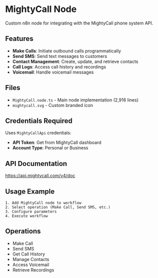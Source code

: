 # MightyCall Node

Custom n8n node for integrating with the MightyCall phone system API.

## Features

- **Make Calls**: Initiate outbound calls programmatically
- **Send SMS**: Send text messages to customers
- **Contact Management**: Create, update, and retrieve contacts
- **Call Logs**: Access call history and recordings
- **Voicemail**: Handle voicemail messages

## Files

- `MightyCall.node.ts` - Main node implementation (2,916 lines)
- `mightycall.svg` - Custom branded icon

## Credentials Required

Uses `MightyCallApi` credentials:
- **API Token**: Get from MightyCall dashboard
- **Account Type**: Personal or Business

## API Documentation

https://api.mightycall.com/v4/doc

## Usage Example

```
1. Add MightyCall node to workflow
2. Select operation (Make Call, Send SMS, etc.)
3. Configure parameters
4. Execute workflow
```

## Operations

- Make Call
- Send SMS
- Get Call History
- Manage Contacts
- Access Voicemail
- Retrieve Recordings


